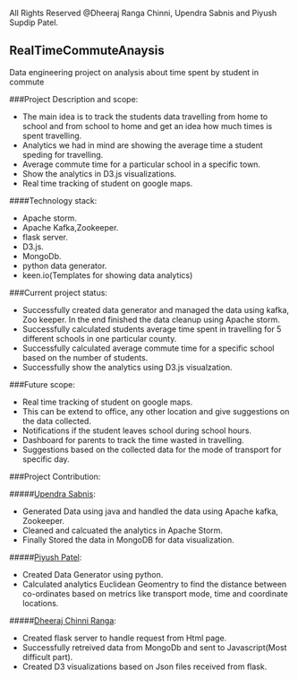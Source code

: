 All Rights Reserved @Dheeraj Ranga Chinni, Upendra Sabnis and Piyush Supdip Patel.

## RealTimeCommuteAnaysis
Data engineering project on analysis about time spent by student in commute 

###Project Description and scope:

* The main idea is to track the students data travelling from home to school and from school to home and get an idea how much times is spent travelling. 
* Analytics we had in mind are showing the average time a student speding for travelling. 
* Average commute time for a particular school in a specific town. 
* Show the analytics in D3.js visualizations. 
* Real time tracking of student on google maps.

####Technology stack:

* Apache storm.
* Apache Kafka,Zookeeper.
* flask server.
* D3.js.
* MongoDb.
* python data generator.
* keen.io(Templates for showing data analytics)

###Current project status:

* Successfully created data generator and managed the data using kafka, Zoo keeper. In the end finished the data cleanup using Apache storm.
* Successfully calculated students average time spent in travelling for 5 different schools in one particular county.
* Successfully calculated average commute time for a specific school based on the number of students. 
* Successfully show the analytics using D3.js visualzation. 

###Future scope:

* Real time tracking of student on google maps. 
* This can be extend to office, any other location and give suggestions on the data collected. 
* Notifications if the student leaves school during school hours. 
* Dashboard for parents to track the time wasted in travelling. 
* Suggestions based on the collected data for the mode of transport for specific day. 

###Project Contribution:

#####[Upendra Sabnis](https://github.com/upensabnis/RealTimeCommuteAnaysis):

* Generated Data using java and handled the data using Apache kafka, Zookeeper.
* Cleaned and calcuated the analytics in Apache Storm.
* Finally Stored the data in MongoDB for data visualization.

#####[Piyush Patel](https://github.com/pipa0979/RealTimeCommuteAnaysis):

* Created Data Generator using python.
* Calculated analytics Euclidean Geomentry to find the distance between co-ordinates based on metrics like transport mode, time and coordinate locations.

#####[Dheeraj Chinni Ranga](https://github.com/crdsrm/RealTimeCommuteAnaysis):

* Created flask server to handle request from Html page. 
* Successfully retreived data from MongoDb and sent to Javascript(Most difficult part).
* Created D3 visualizations based on Json files received from flask.



